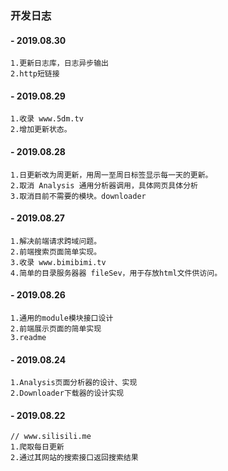### 开发日志

#### - 2019.08.30
```
1.更新日志库，日志异步输出
2.http短链接
```

#### - 2019.08.29
```
1.收录 www.5dm.tv 
2.增加更新状态。
```

#### - 2019.08.28
```
1.日更新改为周更新，用周一至周日标签显示每一天的更新。
2.取消 Analysis 通用分析器调用，具体网页具体分析
3.取消目前不需要的模块。downloader
```

#### - 2019.08.27
```
1.解决前端请求跨域问题。
2.前端搜索页面简单实现。
3.收录 www.bimibimi.tv 
4.简单的目录服务器器 fileSev，用于存放html文件供访问。
```

#### - 2019.08.26
```
1.通用的module模块接口设计
2.前端展示页面的简单实现
3.readme 
```

#### - 2019.08.24
```
1.Analysis页面分析器的设计、实现
2.Downloader下载器的设计实现
```

#### - 2019.08.22
```
// www.silisili.me 
1.爬取每日更新
2.通过其网站的搜索接口返回搜索结果
```

